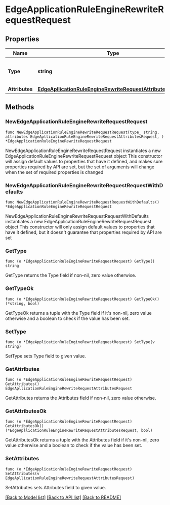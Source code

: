 # EdgeApplicationRuleEngineRewriteRequestRequest

## Properties

Name | Type | Description | Notes
------------ | ------------- | ------------- | -------------
**Type** | **string** | * &#x60;rewrite_request&#x60; - rewrite_request | 
**Attributes** | [**EdgeApllicationRuleEngineRewriteRequestAttributesRequest**](EdgeApllicationRuleEngineRewriteRequestAttributesRequest.md) |  | 

## Methods

### NewEdgeApplicationRuleEngineRewriteRequestRequest

`func NewEdgeApplicationRuleEngineRewriteRequestRequest(type_ string, attributes EdgeApllicationRuleEngineRewriteRequestAttributesRequest, ) *EdgeApplicationRuleEngineRewriteRequestRequest`

NewEdgeApplicationRuleEngineRewriteRequestRequest instantiates a new EdgeApplicationRuleEngineRewriteRequestRequest object
This constructor will assign default values to properties that have it defined,
and makes sure properties required by API are set, but the set of arguments
will change when the set of required properties is changed

### NewEdgeApplicationRuleEngineRewriteRequestRequestWithDefaults

`func NewEdgeApplicationRuleEngineRewriteRequestRequestWithDefaults() *EdgeApplicationRuleEngineRewriteRequestRequest`

NewEdgeApplicationRuleEngineRewriteRequestRequestWithDefaults instantiates a new EdgeApplicationRuleEngineRewriteRequestRequest object
This constructor will only assign default values to properties that have it defined,
but it doesn't guarantee that properties required by API are set

### GetType

`func (o *EdgeApplicationRuleEngineRewriteRequestRequest) GetType() string`

GetType returns the Type field if non-nil, zero value otherwise.

### GetTypeOk

`func (o *EdgeApplicationRuleEngineRewriteRequestRequest) GetTypeOk() (*string, bool)`

GetTypeOk returns a tuple with the Type field if it's non-nil, zero value otherwise
and a boolean to check if the value has been set.

### SetType

`func (o *EdgeApplicationRuleEngineRewriteRequestRequest) SetType(v string)`

SetType sets Type field to given value.


### GetAttributes

`func (o *EdgeApplicationRuleEngineRewriteRequestRequest) GetAttributes() EdgeApllicationRuleEngineRewriteRequestAttributesRequest`

GetAttributes returns the Attributes field if non-nil, zero value otherwise.

### GetAttributesOk

`func (o *EdgeApplicationRuleEngineRewriteRequestRequest) GetAttributesOk() (*EdgeApllicationRuleEngineRewriteRequestAttributesRequest, bool)`

GetAttributesOk returns a tuple with the Attributes field if it's non-nil, zero value otherwise
and a boolean to check if the value has been set.

### SetAttributes

`func (o *EdgeApplicationRuleEngineRewriteRequestRequest) SetAttributes(v EdgeApllicationRuleEngineRewriteRequestAttributesRequest)`

SetAttributes sets Attributes field to given value.



[[Back to Model list]](../README.md#documentation-for-models) [[Back to API list]](../README.md#documentation-for-api-endpoints) [[Back to README]](../README.md)


